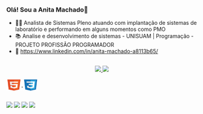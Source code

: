### Olá! Sou a Anita Machado👋

- 👩‍💻 Analista de Sistemas Pleno atuando com implantação de sistemas de laboratório e performando em alguns momentos como PMO
- 📚 Analise e desenvolvimento de sistemas - UNISUAM | Programação - PROJETO PROFISSÃO PROGRAMADOR
- 📲 https://www.linkedin.com/in/anita-machado-a8113b65/

##

<div align="center">
  <a href="https://github.com/AnitaMachado/">
  <img height="110em" src="https://github-readme-stats.vercel.app/api?username=AnitaMachado&show_icons=true&theme=dracula&include_all_commits=true&count_private=true"/>
  <img height="110em" src="https://github-readme-stats.vercel.app/api/top-langs/?username=AnitaMachado&layout=compact&langs_count=7&theme=dracula"/>
</div>

<div style="display: inline_block"><br>
  <img align="center" alt="Anita-HTML" height="30" width="40" src="https://raw.githubusercontent.com/devicons/devicon/master/icons/html5/html5-original.svg">
  <img align="center" alt="Anita-CSS" height="30" width="40" src="https://raw.githubusercontent.com/devicons/devicon/master/icons/css3/css3-original.svg">
</div>

##

<div> 
 <a href="https://discord.com/channels/1037513472029761566/1037513472491126806" target="_blank"><img src="https://img.shields.io/badge/Discord-7289DA?style=for-the-badge&logo=discord&logoColor=white" target="_blank"></a> 
  <a href = "mailto:mgma.anita@gmail.com"><img src="https://img.shields.io/badge/Gmail-D14836?style=for-the-badge&logo=gmail&logoColor=white" target="_blank"></a>
  <a href="https://www.linkedin.com/in/anita-machado-a8113b65/" target="_blank"><img src="https://img.shields.io/badge/-LinkedIn-%230077B5?style=for-the-badge&logo=linkedin&logoColor=white" target="_blank"></a> 
  <a href="https://wa.me/qr/TX75UTCVAAUFP1" target="_blank"><img src="https://img.shields.io/badge/WhatsApp-25D366?style=for-the-badge&logo=whatsapp&logoColor=white" target="_blank"></a>  
</div>



